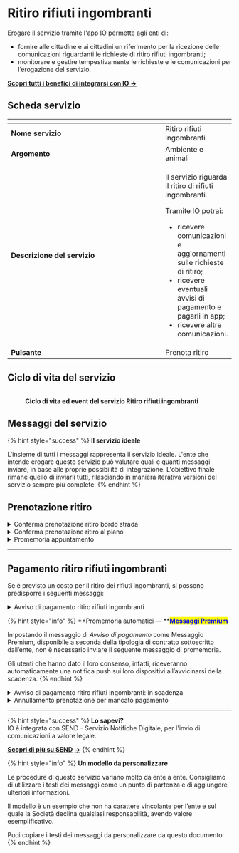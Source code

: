 # Ritiro rifiuti ingombranti

Erogare il servizio tramite l'app IO permette agli enti di:

* fornire alle cittadine e ai cittadini un riferimento per la ricezione delle comunicazioni riguardanti le richieste di ritiro rifiuti ingombranti;
* monitorare e gestire tempestivamente le richieste e le comunicazioni per l’erogazione del servizio.

[**Scopri tutti i benefici di integrarsi con IO →** ](https://app.gitbook.com/s/xWONfJmawghGo2ekuaKh/cose-io-e-qual-e-il-suo-obiettivo#perche-integrarsi-con-io)

## Scheda servizio <a href="#scheda-servizio" id="scheda-servizio"></a>

<table data-header-hidden><thead><tr><th width="373"></th><th></th></tr></thead><tbody><tr><td><strong>Nome servizio</strong></td><td>Ritiro rifiuti ingombranti</td></tr><tr><td><strong>Argomento</strong></td><td>Ambiente e animali</td></tr><tr><td><strong>Descrizione del servizio</strong></td><td><p>Il servizio riguarda il ritiro di rifiuti ingombranti.</p><p></p><p>Tramite IO potrai:</p><ul><li>ricevere comunicazioni e aggiornamenti sulle richieste di ritiro;</li><li>ricevere eventuali avvisi di pagamento e pagarli in app;</li><li>ricevere altre comunicazioni.</li></ul></td></tr><tr><td><strong>Pulsante</strong></td><td>Prenota ritiro</td></tr></tbody></table>

## Ciclo di vita del servizio

<figure><img src="broken-reference" alt=""><figcaption><p><strong>Ciclo di vita ed event del servizio Ritiro rifiuti ingombranti</strong></p></figcaption></figure>

## Messaggi del servizio

{% hint style="success" %}
**Il servizio ideale**

L'insieme di tutti i messaggi rappresenta il servizio ideale. L'ente che intende erogare questo servizio può valutare quali e quanti messaggi inviare, in base alle proprie possibilità di integrazione. L'obiettivo finale rimane quello di inviarli tutti, rilasciando in maniera iterativa versioni del servizio sempre più complete.
{% endhint %}

## Prenotazione ritiro

<details>

<summary>Conferma prenotazione ritiro bordo strada</summary>

**🖋 Titolo del messaggio:** Conferma di prenotazione per ritiro bordo strada

🗒 **Testo del messaggio**:&#x20;

Ti confermiamo la tua prenotazione per il ritiro di rifiuti ingombranti bordo strada. Ecco i dettagli:

**Dove**: \<indirizzo>

**Quando**: \<gg/mm/aaaa> dalle \<hh:mm>

**Cosa verrà ritirato**: \<oggetto del ritiro>

\[Inserire indicazioni per la segnalazione del rifiuto da lasciare bordo strada, da completare a cura e responsabilità dell'ente]

**🪄 Pulsante**: Disdici appuntamento

***

**Destinatari**: Tutti i cittadini che hanno richiesto appuntamento per ritiro rifiuti ingombranti bordo strada.

**Quando inviarlo**: Quando l’appuntamento è confermato.

**User story**: Come cittadino voglio ricevere una conferma quando l’appuntamento viene confermato dall’ente.

</details>

<details>

<summary>Conferma prenotazione ritiro al piano</summary>

**🖋 Titolo del messaggio:** Conferma di prenotazione per ritiro al piano

🗒 **Testo del messaggio:**

Ti confermiamo la tua prenotazione per il ritiro di rifiuti ingombranti al piano. Ecco i dettagli:

**Dove**: \<indirizzo>

**Quando**: \<gg/mm/aaaa> dalle \<hh:mm> alle \<hh:mm>

**Cosa verrà ritirato**: \<oggetto del ritiro>

**🪄 Pulsante:** Disdici appuntamento

***

**Destinatari**: Tutti i cittadini che hanno richiesto appuntamento per ritiro rifiuti ingombranti al piano.

**Quando inviarlo**: Quando l’appuntamento è confermato.

**User story**: Come cittadino voglio ricevere una conferma quando l’appuntamento viene confermato dall’ente.

</details>

<details>

<summary>Promemoria appuntamento</summary>

**🖋 Titolo del messaggio:** Ricordati del ritiro che hai prenotato

🗒 **Testo del messaggio:**

Ti ricordiamo che hai prenotato un ritiro \<in strada/al piano>.

**Dove**: \<indirizzo>

**Quando**: \<gg/mm/aaaa> dalle \<hh:mm> alle \<hh:mm>

**Cosa verrà ritirato**: \<oggetto del ritiro>

**🪄  Pulsante:** Disdici appuntamento

***

**Destinatari**: Tutti i cittadini che hanno aperto una pratica per ritiro rifiuti ingombranti.

**Quando inviarlo**: Quando l’appuntamento è imminente.

**User story**: Come cittadino voglio ricevere promemoria dei miei appuntamenti.

</details>

***

## Pagamento ritiro rifiuti ingombranti

Se è previsto un costo per il ritiro dei rifiuti ingombranti, si possono predisporre i seguenti messaggi:

<details>

<summary>Avviso di pagamento ritiro rifiuti ingombranti</summary>

:sparkles:<mark style="color:blue;">**Messaggio Premium**</mark> — Se hai un contratto Premium, ti consigliamo di configurare questo messaggio con promemoria Premium: i destinatari verranno avvisati dell‘avvicinarsi della scadenza tramite notifica push.

***

**🖋 Titolo del messaggio:** Hai un nuovo avviso di pagamento

🗒 **Testo del messaggio:**

C'è un avviso da pagare intestato a \<nome> \<cognome> e relativo a \<causale>.

**Devi pagare**: <00,00> €

**Entro il**: \<gg/mm/aaaa>

Puoi pagare direttamente in app premendo “Vedi Avviso”, oppure tramite tutti i canali di pagamento della piattaforma pagoPA e le altre modalità di pagamento offerte dell'ente creditore.

Se hai già provveduto a pagare l'avviso, ignora questo messaggio.

Per maggiori informazioni o per richiedere assistenza, contattaci tramite i canali che trovi nella scheda servizio.

In fase di pagamento, se previsto dall'ente, l'importo riportato nel messaggio potrebbe subire variazioni.

**🪄  Pulsante:** Vedi avviso

***

**Destinatari**: I cittadini che hanno presentato una richiesta per ritiro rifiuti ingombranti.

**Quando inviarlo**: Quando è necessario procedere al pagamento per la pratica.

**User story**: Come cittadino voglio ricevere comunicazione quando è possibile effettuare il pagamento.

</details>

{% hint style="info" %}
**Promemoria automatici — **<mark style="color:blue;">**Messaggi Premium**</mark>

Impostando il messaggio di _Avviso di pagamento_ come Messaggio Premium, disponibile a seconda della tipologia di contratto sottoscritto dall’ente, non è necessario inviare il seguente messaggio di promemoria.

Gli utenti che hanno dato il loro consenso, infatti, riceveranno automaticamente una notifica push sui loro dispositivi all’avvicinarsi della scadenza.
{% endhint %}

<details>

<summary>Avviso di pagamento ritiro rifiuti ingombranti: in scadenza</summary>

**🖋 Titolo del messaggio:** Hai un pagamento in scadenza

🗒 **Testo del messaggio:**

Il tuo pagamento per \<causale> sta per scadere.

Se hai già provveduto a pagare l’avviso, ignora questo messaggio.

**🪄  Pulsante:** Vedi avviso

***

**Destinatari**: I cittadini che hanno presentato una richiesta per ritiro rifiuti ingombranti.

**Quando inviarlo**: Quando il pagamento è prossimo alla scadenza.

**User story**: Come cittadino voglio ricevere un promemoria per i pagamenti in scadenza.

</details>

<details>

<summary>Annullamento prenotazione per mancato pagamento</summary>

**🖋 Titolo del messaggio:** La tua prenotazione è stata annullata

🗒 **Testo del messaggio:**

La tua prenotazione per ritiro rifiuti ingombranti è stata annullata per mancato pagamento.

**🪄  Pulsante:** n/a

***

**Destinatari**: I cittadini che hanno presentato una richiesta per ritiro ingombranti.

**Quando inviarlo**: Quando il pagamento non è pervenuto nei termini indicati e la prenotazione è stata annullata.

**User story**: Come cittadino voglio ricevere aggiornamenti sullo stato delle mie pratiche.

</details>

***

{% hint style="success" %}
**Lo sapevi?**\
IO è integrata con SEND - Servizio Notifiche Digitale, per l'invio di comunicazioni a valore legale.

[**Scopri di più su SEND**](https://notifichedigitali.pagopa.it/) [**->**](https://www.pagopa.it/it/prodotti-e-servizi/piattaforma-notifiche-digitali)
{% endhint %}

{% hint style="info" %}
**Un modello da personalizzare**

Le procedure di questo servizio variano molto da ente a ente. Consigliamo di utilizzare i testi dei messaggi come un punto di partenza e di aggiungere ulteriori informazioni.&#x20;

Il modello è un esempio che non ha carattere vincolante per l’ente e sul quale la Società declina qualsiasi responsabilità, avendo valore esemplificativo.

Puoi copiare i testi dei messaggi da personalizzare da questo documento:
{% endhint %}
